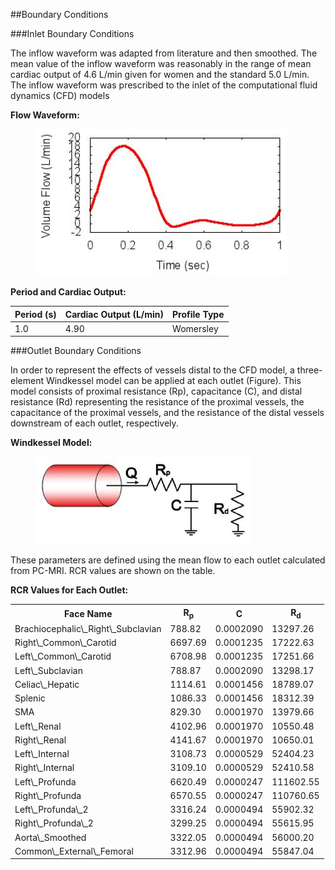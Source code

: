 ##Boundary Conditions

###Inlet Boundary Conditions

The inflow waveform was adapted from literature and then smoothed. The mean value of the inflow waveform was reasonably in the range of mean cardiac output of 4.6 L/min given for women and the standard 5.0 L/min. The inflow waveform was prescribed to the inlet of the computational fluid dynamics (CFD) models

**Flow Waveform:**

<figure>
  <img class="svImg svImgMd" src="clinical/aortofemoral2/imgs/inflow.jpg"> 
  <figcaption class="svCaption" ></figcaption>
</figure>

**Period and Cardiac Output:**
<table class="table table-bordered">
<thead>
<tr>
  <th>Period (s)</th>
  <th>Cardiac Output (L/min)</th>
  <th>Profile Type</th>
</tr>
</thead>
<tr>
  <td>1.0</td>
  <td>4.90</td>
  <td>Womersley</td>
</tr>
</table>

###Outlet Boundary Conditions

In order to represent the effects of vessels distal to the CFD model, a three-element Windkessel model can be applied at each outlet (Figure). This model consists of proximal resistance (Rp), capacitance (C), and distal resistance (Rd) representing the resistance of the proximal vessels, the capacitance of the proximal vessels, and the resistance of the distal vessels downstream of each outlet, respectively. 

**Windkessel Model:**
<figure>
  <img class="svImg svImgMd" src="clinical/aortofemoral2/imgs/windkessel.jpg"> 
  <figcaption class="svCaption" ></figcaption>
</figure>

These parameters are defined using the mean flow to each outlet calculated from PC-MRI. RCR values are shown on the table.

**RCR Values for Each Outlet:**
<table class="table table-bordered">
<tr><th>Face Name </th><th>R<sub>p</sub> </th><th>C </th><th>R<sub>d</sub> </th></tr>
 <tr><td>Brachiocephalic\_Right\_Subclavian </td><td>788.82</td><td>0.0002090</td><td>13297.26</td></tr>
 <tr><td>Right\_Common\_Carotid </td><td>6697.69</td><td>0.0001235</td><td>17222.63</td></tr>
 <tr><td>Left\_Common\_Carotid </td><td>6708.98</td><td>0.0001235</td><td>17251.66</td></tr>
 <tr><td>Left\_Subclavian </td><td>788.87</td><td>0.0002090</td><td>13298.17</td></tr>
 <tr><td>Celiac\_Hepatic </td><td>1114.61</td><td>0.0001456</td><td>18789.07</td></tr>
 <tr><td>Splenic </td><td>1086.33</td><td>0.0001456</td><td>18312.39</td></tr>
 <tr><td>SMA </td><td>829.30</td><td>0.0001970</td><td>13979.66</td></tr>
 <tr><td>Left\_Renal </td><td>4102.96</td><td>0.0001970</td><td>10550.48</td></tr>
 <tr><td>Right\_Renal </td><td>4141.67</td><td>0.0001970</td><td>10650.01</td></tr>
 <tr><td>Left\_Internal </td><td>3108.73</td><td>0.0000529</td><td>52404.23</td></tr>
 <tr><td>Right\_Internal </td><td>3109.10</td><td>0.0000529</td><td>52410.58</td></tr>
 <tr><td>Left\_Profunda </td><td>6620.49</td><td>0.0000247</td><td>111602.55</td></tr>
 <tr><td>Right\_Profunda </td><td>6570.55</td><td>0.0000247</td><td>110760.65</td></tr>
 <tr><td>Left\_Profunda\_2 </td><td>3316.24</td><td>0.0000494</td><td>55902.32</td></tr>
 <tr><td>Right\_Profunda\_2 </td><td>3299.25</td><td>0.0000494</td><td>55615.95</td></tr>
 <tr><td>Aorta\_Smoothed </td><td>3322.05</td><td>0.0000494</td><td>56000.20</td></tr>
 <tr><td>Common\_External\_Femoral </td><td>3312.96</td><td>0.0000494</td><td>55847.04</td></tr>
</table>


